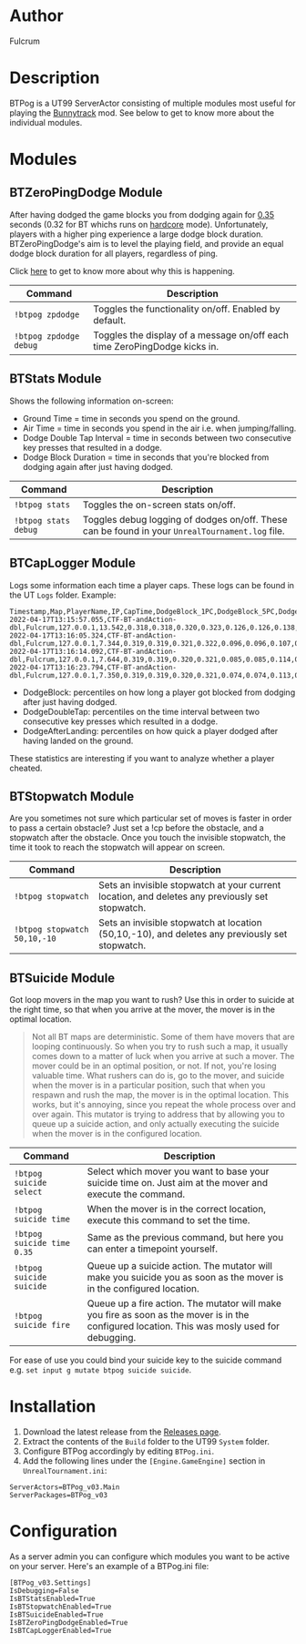 # Author
Fulcrum

# Description
BTPog is a UT99 ServerActor consisting of multiple modules most useful for playing the [Bunnytrack](https://github.com/mbovijn/BTPlusPlusTE_beta3) mod. See below to get to know more about the individual modules.

# Modules

## BTZeroPingDodge Module
After having dodged the game blocks you from dodging again for [0.35](https://github.com/mbovijn/UT99/blob/master/Engine/PlayerPawn.uc#L4254) seconds (0.32 for BT whichs runs on [hardcore](https://github.com/mbovijn/UT99/blob/master/Botpack/DeathMatchPlus.uc#L139) mode). Unfortunately, players with a higher ping experience a large dodge block duration. BTZeroPingDodge's aim is to level the playing field, and provide an equal dodge block duration for all players, regardless of ping.

Click [here](https://github.com/mbovijn/BTPog/blob/master/DodgeBlock.md) to get to know more about why this is happening.

| Command                                           | Description
| ---                                               | ---
| `!btpog zpdodge`                                  | Toggles the functionality on/off. Enabled by default.
| `!btpog zpdodge debug`                            | Toggles the display of a message on/off each time ZeroPingDodge kicks in.

## BTStats Module
Shows the following information on-screen:
- Ground Time = time in seconds you spend on the ground.
- Air Time = time in seconds you spend in the air i.e. when jumping/falling.
- Dodge Double Tap Interval = time in seconds between two consecutive key presses that resulted in a dodge.
- Dodge Block Duration = time in seconds that you're blocked from dodging again after just having dodged.

| Command                                           | Description
| ---                                               | ---
| `!btpog stats`                                    | Toggles the on-screen stats on/off.
| `!btpog stats debug`                              | Toggles debug logging of dodges on/off. These can be found in your `UnrealTournament.log` file.

## BTCapLogger Module
Logs some information each time a player caps. These logs can be found in the UT `Logs` folder. Example:
```
Timestamp,Map,PlayerName,IP,CapTime,DodgeBlock_1PC,DodgeBlock_5PC,DodgeBlock_25PC,DodgeBlock_50PC,DodgeDoubleTap_1PC,DodgeDoubleTap_5PC,DodgeDoubleTap_25PC,DodgeDoubleTap_50PC,DodgeAfterLanding_1PC,DodgeAfterLanding_5PC,DodgeAfterLanding_25PC,DodgeAfterLanding_50PC
2022-04-17T13:15:57.055,CTF-BT-andAction-dbl,Fulcrum,127.0.0.1,13.542,0.318,0.318,0.320,0.323,0.126,0.126,0.138,0.153,0.000,0.000,0.000,0.000
2022-04-17T13:16:05.324,CTF-BT-andAction-dbl,Fulcrum,127.0.0.1,7.344,0.319,0.319,0.321,0.322,0.096,0.096,0.107,0.133,0.000,0.000,0.000,0.000
2022-04-17T13:16:14.092,CTF-BT-andAction-dbl,Fulcrum,127.0.0.1,7.644,0.319,0.319,0.320,0.321,0.085,0.085,0.114,0.133,0.000,0.000,0.000,0.000
2022-04-17T13:16:23.794,CTF-BT-andAction-dbl,Fulcrum,127.0.0.1,7.350,0.319,0.319,0.320,0.321,0.074,0.074,0.113,0.120,0.000,0.000,0.000,0.000
```
- DodgeBlock: percentiles on how long a player got blocked from dodging after just having dodged.
- DodgeDoubleTap: percentiles on the time interval between two consecutive key presses which resulted in a dodge.
- DodgeAfterLanding: percentiles on how quick a player dodged after having landed on the ground.

These statistics are interesting if you want to analyze whether a player cheated.

## BTStopwatch Module
Are you sometimes not sure which particular set of moves is faster in order to pass a certain obstacle? Just set a !cp before the obstacle, and a stopwatch after the obstacle. Once you touch the invisible stopwatch, the time it took to reach the stopwatch will appear on screen.

| Command                                           | Description
| ---                                               | ---
| `!btpog stopwatch`                                | Sets an invisible stopwatch at your current location, and deletes any previously set stopwatch.
| `!btpog stopwatch 50,10,-10`                      | Sets an invisible stopwatch at location (50,10,-10), and deletes any previously set stopwatch.

## BTSuicide Module
Got loop movers in the map you want to rush? Use this in order to suicide at the right time, so that when you arrive at the mover, the mover is in the optimal location.

>Not all BT maps are deterministic. Some of them have movers that are looping continuously. So when you try to rush such a map, it usually comes down to a matter of luck when you arrive at such a mover. The mover could be in an optimal position, or not. If not, you're losing valuable time.
What rushers can do is, go to the mover, and suicide when the mover is in a particular position, such that when you respawn and rush the map, the mover is in the optimal location. This works, but it's annoying, since you repeat the whole process over and over again. This mutator is trying to address that by allowing you to queue up a suicide action, and only actually executing the suicide when the mover is in the configured location.

| Command                                            | Description
| ---                                                | ---
| `!btpog suicide select`                            | Select which mover you want to base your suicide time on. Just aim at the mover and execute the command.
| `!btpog suicide time`                              | When the mover is in the correct location, execute this command to set the time.
| `!btpog suicide time 0.35`                         | Same as the previous command, but here you can enter a timepoint yourself.
| `!btpog suicide suicide`                           | Queue up a suicide action. The mutator will make you suicide you as soon as the mover is in the configured location.
| `!btpog suicide fire`                              | Queue up a fire action. The mutator will make you fire as soon as the mover is in the configured location. This was mosly used for debugging.

For ease of use you could bind your suicide key to the suicide command e.g. `set input g mutate btpog suicide suicide`.

# Installation
1. Download the latest release from the [Releases page](https://github.com/mbovijn/BTPog/releases/).
2. Extract the contents of the `Build` folder to the UT99 `System` folder.
3. Configure BTPog accordingly by editing `BTPog.ini`.
4. Add the following lines under the `[Engine.GameEngine]` section in `UnrealTournament.ini`:
```
ServerActors=BTPog_v03.Main
ServerPackages=BTPog_v03
```

# Configuration
As a server admin you can configure which modules you want to be active on your server. Here's an example of a BTPog.ini file:
```
[BTPog_v03.Settings]
IsDebugging=False
IsBTStatsEnabled=True
IsBTStopwatchEnabled=True
IsBTSuicideEnabled=True
IsBTZeroPingDodgeEnabled=True
IsBTCapLoggerEnabled=True
```
